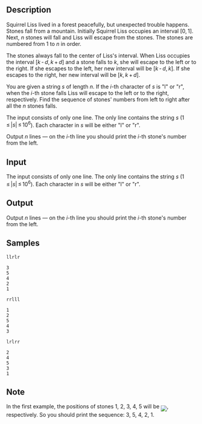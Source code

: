 ## Description

<div><p>Squirrel Liss lived in a forest peacefully, but unexpected trouble happens. Stones fall from a mountain. Initially Squirrel Liss occupies an interval <span class="tex-span">[0, 1]</span>. Next, <span class="tex-span"><i>n</i></span> stones will fall and Liss will escape from the stones. The stones are numbered from 1 to <span class="tex-span"><i>n</i></span> in order.</p><p>The stones always fall to the center of Liss's interval. When Liss occupies the interval <span class="tex-span">[<i>k</i> - <i>d</i>, <i>k</i> + <i>d</i>]</span> and a stone falls to <span class="tex-span"><i>k</i></span>, she will escape to the left or to the right. If she escapes to the left, her new interval will be <span class="tex-span">[<i>k</i> - <i>d</i>, <i>k</i>]</span>. If she escapes to the right, her new interval will be <span class="tex-span">[<i>k</i>, <i>k</i> + <i>d</i>]</span>.</p><p>You are given a string <span class="tex-span"><i>s</i></span> of length <span class="tex-span"><i>n</i></span>. If the <span class="tex-span"><i>i</i></span>-th character of <span class="tex-span"><i>s</i></span> is "<span class="tex-font-style-tt">l</span>" or "<span class="tex-font-style-tt">r</span>", when the <span class="tex-span"><i>i</i></span>-th stone falls Liss will escape to the left or to the right, respectively. Find the sequence of stones' numbers from left to right after all the <span class="tex-span"><i>n</i></span> stones falls.</p></div><div class="input-specification"><p>The input consists of only one line. The only line contains the string <span class="tex-span"><i>s</i></span> (<span class="tex-span">1 ≤ |<i>s</i>| ≤ 10<sup class="upper-index">6</sup></span>). Each character in <span class="tex-span"><i>s</i></span> will be either "<span class="tex-font-style-tt">l</span>" or "<span class="tex-font-style-tt">r</span>".</p></div><div class="output-specification"><p>Output <span class="tex-span"><i>n</i></span> lines — on the <span class="tex-span"><i>i</i></span>-th line you should print the <span class="tex-span"><i>i</i></span>-th stone's number from the left.</p></div>


## Input

<p>The input consists of only one line. The only line contains the string <span class="tex-span"><i>s</i></span> (<span class="tex-span">1 ≤ |<i>s</i>| ≤ 10<sup class="upper-index">6</sup></span>). Each character in <span class="tex-span"><i>s</i></span> will be either "<span class="tex-font-style-tt">l</span>" or "<span class="tex-font-style-tt">r</span>".</p>


## Output

<p>Output <span class="tex-span"><i>n</i></span> lines — on the <span class="tex-span"><i>i</i></span>-th line you should print the <span class="tex-span"><i>i</i></span>-th stone's number from the left.</p>


## Samples

```input1
llrlr

```

```output1
3
5
4
2
1

```






```input2
rrlll

```

```output2
1
2
5
4
3

```






```input3
lrlrr

```

```output3
2
4
5
3
1

```




## Note

<p>In the first example, the positions of stones 1, 2, 3, 4, 5 will be <img align="middle" class="tex-formula" src="./26285/file/tasRqMrf.png" style="max-width: 100.0%;max-height: 100.0%;">, respectively. So you should print the sequence: 3, 5, 4, 2, 1.</p>

